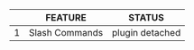 |     | FEATURE                    | STATUS                                                             |
|-----|----------------------------|--------------------------------------------------------------------|
| 1   | Slash Commands             | plugin detached                                                    |
